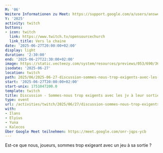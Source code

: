 ```yaml
---
M: '06'
Weitere Informationen zu Meet: https://support.google.com/a/users/answer/9282720
Y: '2025'
activity: twitch
buttons:
- icon: twitch
  link: https://www.twitch.tv/opensourcechurch
  link_title: Vers la chaine
date: '2025-06-27T20:00:00+02:00'
display: light
duration: '2:30:00'
end: '2025-06-27T22:30:00+02:00'
image: https://static.vecteezy.com/system/resources/previews/053/690/369/large_2x/intense-gamer-expression-with-headphones-free-photo.jpg
isodate: '2025-06-27'
location: twitch
path: 2025/06/2025-06-27-discussion-sommes-nous-trop-exigents-avec-les-jv-a-leur-sortie.md
start: '2025-06-27T20:00:00+02:00'
start-unix: 1751047200.0
template: twitch
title: Discussion - Sommes-nous trop exigents avec les jv à leur sortie?
type: event
url: /activities/twitch/2025/06/27/discussion-sommes-nous-trop-exigents-avec-les-jv-a-leur-sortie
with:
- Ilans
- Elyius
- Yuna
- Kalecos
Über Google Meet teilnehmen: https://meet.google.com/onr-jqps-ycb
---
```

Est-ce que nous, joueurs, sommes trop exigeant avec un jeu à sa sortie ?